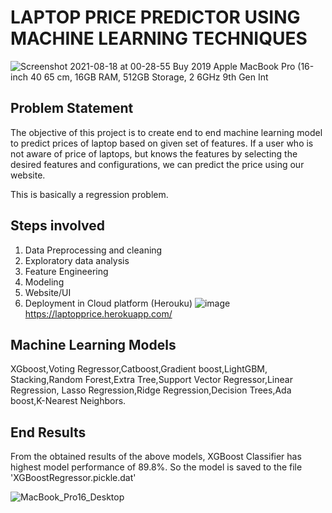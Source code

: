 # LAPTOP PRICE PREDICTOR USING MACHINE LEARNING TECHNIQUES
   ![Screenshot 2021-08-18 at 00-28-55 Buy 2019 Apple MacBook Pro (16-inch 40 65 cm, 16GB RAM, 512GB Storage, 2 6GHz 9th Gen Int](https://user-images.githubusercontent.com/46320744/129784910-a268445e-99a9-46cc-8386-827ca81e3677.png)

## Problem Statement
The objective of this project is to create end to end machine learning model to predict prices of laptop based on given set of features. If a user who is not aware of  price of laptops, but knows the features by selecting the  desired features and configurations, we can predict the price using our website.

This is basically a regression problem.

## Steps involved

1. Data Preprocessing and cleaning
2. Exploratory data analysis
3. Feature Engineering
4. Modeling
5. Website/UI
6. Deployment in Cloud platform (Herouku)
      ![image](https://user-images.githubusercontent.com/46320744/129787542-0a813739-a4cb-471d-90c7-e25e232b6e3e.png)
  https://laptopprice.herokuapp.com/


## Machine Learning Models
XGboost,Voting Regressor,Catboost,Gradient boost,LightGBM,
Stacking,Random Forest,Extra Tree,Support Vector Regressor,Linear Regression,
Lasso Regression,Ridge Regression,Decision Trees,Ada boost,K-Nearest Neighbors.

## End Results
From the obtained results of the above models, XGBoost Classifier has highest model performance of 89.8%. So the model is saved to the file 'XGBoostRegressor.pickle.dat'

![MacBook_Pro16_Desktop](https://user-images.githubusercontent.com/46320744/129784570-f016f49c-9a7e-4d40-a883-1833c76a88a3.jpg)
